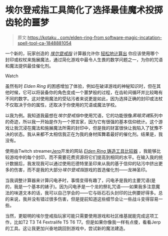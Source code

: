 # 埃尔登戒指工具简化了选择最佳魔术投掷齿轮的噩梦

> 原文:[https://kotaku . com/elden-ring-from software-magic-incatation-spell-tool-ca-1848881054](https://kotaku.com/elden-ring-fromsoftware-magic-incantation-spell-tool-ca-1848881054)

一个新的，玩家创造的 [*埃尔登戒指*](https://kotaku.com/elden-ring-fromsoftware-review-hidetaka-miyazaki-dark-s-1848694257) 计算器允许你 [轻松地计算出](https://jerp.tv/eldenring/spelltools/) 你应该使用哪个封印或权杖来施展魔法，通过简化游戏中最令人生畏的数学问题之一，为你的咒语和魔法提供最佳催化剂。

Watch

虽然有时 *Elden Ring* 的困惑增加了体验，例如在破译游戏的神秘知识时，但在其他时候，它可以将装备你的角色变成一个噩梦般的过程，在齿轮间循环并比较略有不同的数字。这对使用魔法的受玷污者来说更是如此，因为选择正确的封印或法杖不仅取决于你的属性，还取决于你使用的咒语或魔法学校。

以我为例。我知道我最想在*埃尔登戒指*中使用咒语，它的功能很像*黑暗灵魂*系列中的奇迹，所以我一开始是作为一个预言家，因为它有很强的基本信仰统计。这个游戏让我沉浸在魔法和施展魔法所需的封印中，但是我的财富很快让我陷入了犹豫不决的状态。我从来都不太相信我正在为我的身材挥舞着最好的催化剂。结果是，我没有。

使用由Twitch streamer[Jerp](https://jerp.tv/eldenring/spelltools/)开发的网站 [*Elden Ring* 铸造工具比较器](https://jerp.tv/eldenring/spelltools/) ，我能够比较游戏中的每个封印，而不需要花费资源将它们提高到相同的水平。在输入我的统计数据后，我发现我可以通过使用厄德特里圣印来从我的基于信仰的玷污中挤出更多的伤害，而不是我的大部分*埃尔登戒指*游戏的首选催化剂——龙神圣印。

当我调整计算器来计算闪电矛时，事情变得有趣了，闪电矛是我的主要咒语(是的，我是一个基本的婊子)。因为闪电矛是一个龙的祭礼咒语——如果我多注意魔法的味道文本的话，我可以自己学会的——它与砾石石头封印的比例要好得多。总的来说，我并没有错过很多伤害，但是提前知道这些细节会让一些战斗变得容易一些。

当然，更聪明的埃尔登戒指玩家可能只需要使用游戏和社区维基就能完成这项工作，比如T2 T3 T4 Fextralife T5 T6 T7。但是如果你像我一样有点傻，看看Jerp的工具。这让我更加兴奋地跳回到游戏中，尝试新的魔法建造。
